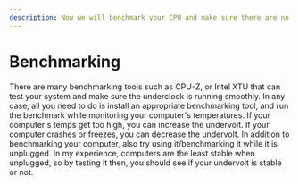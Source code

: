 ```yaml
---
description: Now we will benchmark your CPU and make sure there are no freezes or crashes.
---
```


# Benchmarking

There are many benchmarking tools such as CPU-Z, or Intel XTU that can test your system and make sure the underclock is running smoothly. In any case, all you need to do is install an appropriate benchmarking tool, and run the benchmark while monitoring your computer's temperatures. If your computer's temps get too high, you can increase the undervolt. If your computer crashes or freezes, you can decrease the undervolt. In addition to benchmarking your computer, also try using it/benchmarking it while it is unplugged. In my experience, computers are the least stable when unplugged, so by testing it then, you should see if your undervolt is stable or not.

